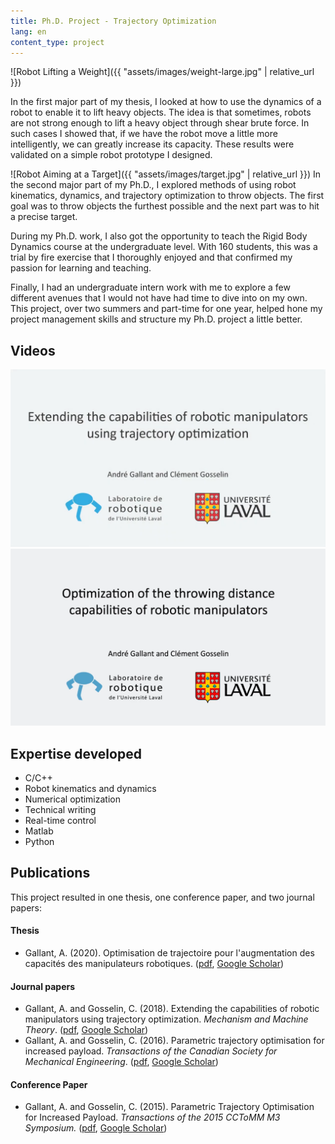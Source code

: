```yaml
---
title: Ph.D. Project - Trajectory Optimization
lang: en
content_type: project
---
```


![Robot Lifting a Weight]({{ "assets/images/weight-large.jpg" | relative_url }})

In the first major part of my thesis, I looked at how to use the dynamics of a robot to enable it to lift heavy objects. The idea is that sometimes, robots are not strong enough to lift a heavy object through shear brute force. In such cases I showed that, if we have the robot move a little more intelligently, we can greatly increase its capacity. These results were validated on a simple robot prototype I designed.

![Robot Aiming at a Target]({{ "assets/images/target.jpg" | relative_url }})
In the second major part of my Ph.D., I explored methods of using robot kinematics, dynamics, and trajectory optimization to throw objects. The first goal was to throw objects the furthest possible and the next part was to hit a precise target.

During my Ph.D. work, I also got the opportunity to teach the Rigid Body Dynamics course at the undergraduate level. With 160 students, this was a trial by fire exercise that I thoroughly enjoyed and that confirmed my passion for learning and teaching.

Finally, I had an undergraduate intern work with me to explore a few different avenues that I would not have had time to dive into on my own. This project, over two summers and part-time for one year, helped hone my project management skills and structure my Ph.D. project a little better.



## Videos
[![Lifting](/assets/images/phd-vid-1.png)](https://youtu.be/7x5sNOiZqrI)
[![Throwing](/assets/images/phd-vid-2.png)](https://youtu.be/lTFYUXKP1jY)



## Expertise developed
- C/C++
- Robot kinematics and dynamics
- Numerical optimization
- Technical writing
- Real-time control
- Matlab
- Python



## Publications
This project resulted in one thesis, one conference paper, and two journal papers:

#### Thesis
- Gallant, A. (2020). Optimisation de trajectoire pour l'augmentation des capacités des manipulateurs robotiques. ([pdf](https://robot.gmc.ulaval.ca/fileadmin/documents/Theses/andre_gallant.pdf), [Google Scholar](https://scholar.google.com/citations?view_op=view_citation&hl=fr&user=SvfSQMMAAAAJ&sortby=pubdate&citation_for_view=SvfSQMMAAAAJ:9ZlFYXVOiuMC))

#### Journal papers
- Gallant, A. and Gosselin, C. (2018). Extending the capabilities of robotic manipulators using trajectory optimization. _Mechanism and Machine Theory_. ([pdf](https://www.researchgate.net/profile/Andre-Gallant-2/publication/323488448_Extending_the_capabilities_of_robotic_manipulators_using_trajectory_optimization/links/5aa91f9aaca272d39cd5037b/Extending-the-capabilities-of-robotic-manipulators-using-trajectory-optimization.pdf), [Google Scholar](https://scholar.google.com/citations?view_op=view_citation&hl=fr&user=SvfSQMMAAAAJ&sortby=pubdate&citation_for_view=SvfSQMMAAAAJ:M3ejUd6NZC8C))
- Gallant, A. and Gosselin, C. (2016). Parametric trajectory optimisation for increased payload. _Transactions of the Canadian Society for Mechanical Engineering_. ([pdf](https://www.researchgate.net/profile/Andre-Gallant-2/publication/307467184_Parametric_trajectory_optimisation_for_increased_payload/links/5aa9161c4585151788184208/Parametric-trajectory-optimisation-for-increased-payload.pdf), [Google Scholar](https://scholar.google.com/citations?view_op=view_citation&hl=fr&user=SvfSQMMAAAAJ&sortby=pubdate&citation_for_view=SvfSQMMAAAAJ:YOwf2qJgpHMC))

#### Conference Paper
- Gallant, A. and Gosselin, C. (2015). Parametric Trajectory Optimisation for Increased Payload. _Transactions of the 2015 CCToMM M3 Symposium._ ([pdf](http://www.cctomm.ca/2015/P07.pdf), [Google Scholar](https://scholar.google.com/citations?view_op=view_citation&hl=en&user=SvfSQMMAAAAJ&authuser=2&citation_for_view=SvfSQMMAAAAJ:qUcmZB5y_30C))

